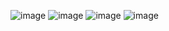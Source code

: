 ![image](https://github.com/user-attachments/assets/d675708b-fdb2-4612-b244-abd39dea079b)
![image](https://github.com/user-attachments/assets/1b347ca6-5f92-49c4-9021-80b24d5c7c1d)
![image](https://github.com/user-attachments/assets/02f157f6-57e8-4697-a173-d3459bb71947)
![image](https://github.com/user-attachments/assets/e11e2966-e256-43cf-9596-2ff11634d0ab)
